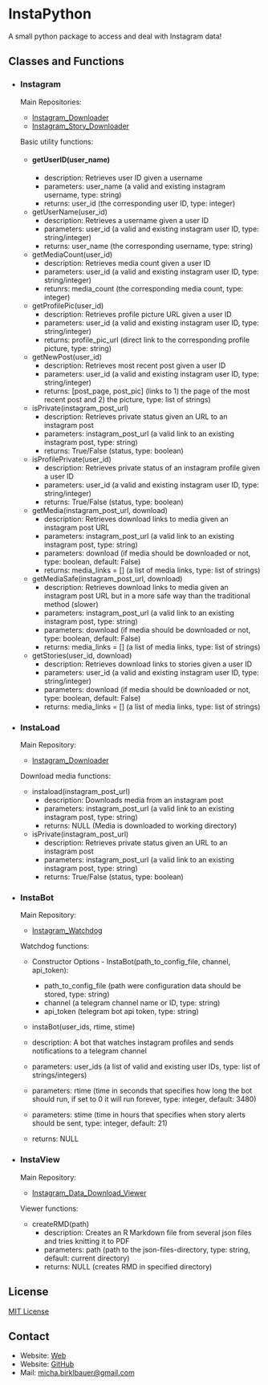 # InstaPython

A small python package to access and deal with Instagram data!

## Classes and Functions

- ### Instagram

  Main Repositories:
  - [Instagram_Downloader](https://github.com/t0xic-m/instagram_downloader)
  - [Instagram_Story_Downloader](https://github.com/t0xic-m/instagram_story_downloader)

  Basic utility functions:

  - #### getUserID(user_name)
    - description: Retrieves user ID given a username
    - parameters: user_name (a valid and existing instagram username, type: string)
    - returns: user_id (the corresponding user ID, type: integer)
  - getUserName(user_id)
    - description: Retrieves a username given a user ID
    - parameters: user_id (a valid and existing instagram user ID, type: string/integer)
    - returns: user_name (the corresponding username, type: string)
  - getMediaCount(user_id)
    - description: Retrieves media count given a user ID
    - parameters: user_id (a valid and existing instagram user ID, type: string/integer)
    - retunrs: media_count (the corresponding media count, type: integer)
  - getProfilePic(user_id)
    - description: Retrieves profile picture URL given a user ID
    - parameters: user_id (a valid and existing instagram user ID, type: string/integer)
    - returns: profile_pic_url (direct link to the corresponding profile picture, type: string)
  - getNewPost(user_id)
    - description: Retrieves most recent post given a user ID
    - parameters: user_id (a valid and existing instagram user ID, type: string/integer)
    - returns: [post_page, post_pic] (links to 1) the page of the most recent post and 2) the picture, type: list of strings)
  - isPrivate(instagram_post_url)
    - description: Retrieves private status given an URL to an instagram post
    - parameters: instagram_post_url (a valid link to an existing instagram post, type: string)
    - returns: True/False (status, type: boolean)
  - isProfilePrivate(user_id)
    - description: Retrieves private status of an instagram profile given a user ID
    - parameters: user_id (a valid and existing instagram user ID, type: string/integer)
    - returns: True/False (status, type: boolean)
  - getMedia(instagram_post_url, download)
    - description: Retrieves download links to media given an instagram post URL
    - parameters: instagram_post_url (a valid link to an existing instagram post, type: string)
    - parameters: download (if media should be downloaded or not, type: boolean, default: False)
    - returns: media_links = [] (a list of media links, type: list of strings)
  - getMediaSafe(instagram_post_url, download)
    - description: Retrieves download links to media given an instagram post URL but in a more safe way than the traditional method (slower)
    - parameters: instagram_post_url (a valid link to an existing instagram post, type: string)
    - parameters: download (if media should be downloaded or not, type: boolean, default: False)
    - returns: media_links = [] (a list of media links, type: list of strings)
  - getStories(user_id, download)
    - description: Retrieves download links to stories given a user ID
    - parameters: user_id (a valid and existing instagram user ID, type: string/integer)
    - parameters: download (if media should be downloaded or not, type: boolean, default: False)
    - returns: media_links = [] (a list of media links, type: list of strings)

- ### InstaLoad

  Main Repository:
  - [Instagram_Downloader](https://github.com/t0xic-m/instagram_downloader)

  Download media functions:

  - instaload(instagram_post_url)
    - description: Downloads media from an instagram post
    - parameters: instagram_post_url (a valid link to an existing instagram post, type: string)
    - returns: NULL (Media is downloaded to working directory)
  - isPrivate(instagram_post_url)
    - description: Retrieves private status given an URL to an instagram post
    - parameters: instagram_post_url (a valid link to an existing instagram post, type: string)
    - returns: True/False (status, type: boolean)  

- ### InstaBot

  Main Repository:
  - [Instagram_Watchdog](https://github.com/t0xic-m/instagram_watchdog)

  Watchdog functions:

  - Constructor Options - InstaBot(path_to_config_file, channel, api_token):
    - path_to_config_file (path were configuration data should be stored, type: string)
    - channel (a telegram channel name or ID, type: string)
    - api_token (telegram bot api token, type: string)

  -  instaBot(user_ids, rtime, stime)
    - description: A bot that watches instagram profiles and sends notifications to a telegram channel
    - parameters: user_ids (a list of valid and existing user IDs, type: list of strings/integers)
    - parameters: rtime (time in seconds that specifies how long the bot should run, if set to 0 it will run forever, type: integer, default: 3480)
    - parameters: stime (time in hours that specifies when story alerts should be sent, type: integer, default: 21)
    - returns: NULL

- ### InstaView

  Main Repository:
  - [Instagram_Data_Download_Viewer](https://github.com/t0xic-m/instagram_data_download_viewer)

  Viewer functions:

  - createRMD(path)
    - description: Creates an R Markdown file from several json files and tries knitting it to PDF
    - parameters: path (path to the json-files-directory, type: string, default: current directory)
    - returns: NULL (creates RMD in specified directory)  

## License

[MIT License](https://github.com/t0xic-m/instapython/blob/master/LICENSE.md)

## Contact

- Website: [Web](https://sites/google.com/site/michabirklbauer)
- Website: [GitHub](https://t0xic-m.github.io)
- Mail: micha.birklbauer@gmail.com
